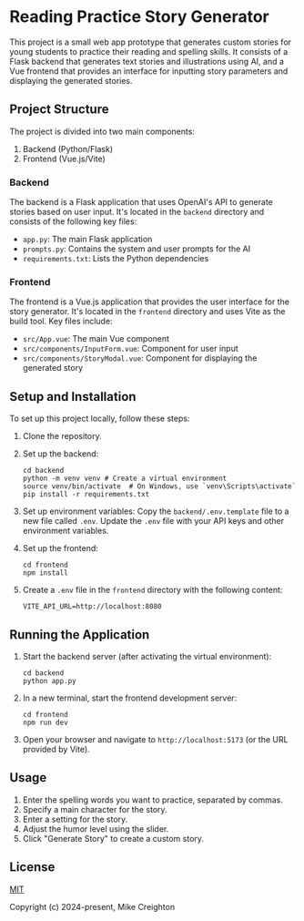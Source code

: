 # Reading Practice Story Generator

This project is a small web app prototype that generates custom stories for young students to practice their reading and spelling skills. It consists of a Flask backend that generates text stories and illustrations using AI, and a Vue frontend that provides an interface for inputting story parameters and displaying the generated stories.

## Project Structure

The project is divided into two main components:

1. Backend (Python/Flask)
2. Frontend (Vue.js/Vite)

### Backend

The backend is a Flask application that uses OpenAI's API to generate stories based on user input. It's located in the `backend` directory and consists of the following key files:

- `app.py`: The main Flask application
- `prompts.py`: Contains the system and user prompts for the AI
- `requirements.txt`: Lists the Python dependencies

### Frontend

The frontend is a Vue.js application that provides the user interface for the story generator. It's located in the `frontend` directory and uses Vite as the build tool. Key files include:

- `src/App.vue`: The main Vue component
- `src/components/InputForm.vue`: Component for user input
- `src/components/StoryModal.vue`: Component for displaying the generated story

## Setup and Installation

To set up this project locally, follow these steps:

1. Clone the repository.

2. Set up the backend:
   ```
   cd backend
   python -m venv venv # Create a virtual environment
   source venv/bin/activate  # On Windows, use `venv\Scripts\activate`
   pip install -r requirements.txt
   ```

3. Set up environment variables:
   Copy the `backend/.env.template` file to a new file called `.env`. Update the `.env` file with your API keys and other environment variables.

4. Set up the frontend:
   ```
   cd frontend
   npm install
   ```

5. Create a `.env` file in the `frontend` directory with the following content:
   ```
   VITE_API_URL=http://localhost:8080
   ```

## Running the Application

1. Start the backend server (after activating the virtual environment):
   ```
   cd backend
   python app.py
   ```

2. In a new terminal, start the frontend development server:
   ```
   cd frontend
   npm run dev
   ```

3. Open your browser and navigate to `http://localhost:5173` (or the URL provided by Vite).

## Usage

1. Enter the spelling words you want to practice, separated by commas.
2. Specify a main character for the story.
3. Enter a setting for the story.
4. Adjust the humor level using the slider.
5. Click "Generate Story" to create a custom story.

## License

[MIT](https://opensource.org/licenses/MIT)

Copyright (c) 2024-present, Mike Creighton